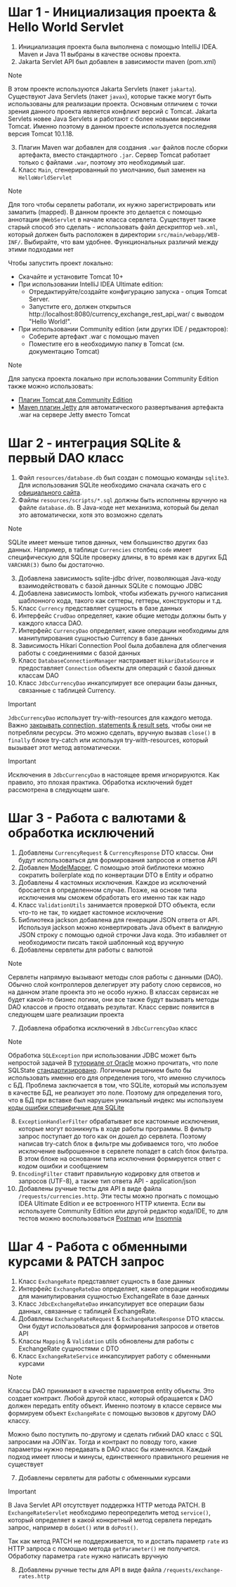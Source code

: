 # Шаг 1 - Инициализация проекта & Hello World Servlet

1. Инициализация проекта была выполнена с помощью IntelliJ IDEA. Maven и Java 11 выбраны в качестве основы проекта.
2. Jakarta Servlet API был добавлен в зависимости maven (pom.xml)

> [!NOTE]
> В этом проекте используются Jakarta Servlets (пакет `jakarta`).
> Существуют Java Servlets (пакет `javax`), которые также могут быть использованы для реализации проекта.
> Основным отличием с точки зрения данного проекта является конфликт версий с Tomcat.
> Jakarta Servlets новее Java Servlets и работают с более новыми версиями Tomcat.
> Именно поэтому в данном проекте используется последняя версия Tomcat 10.1.18.

3. Плагин Maven war добавлен для создания `.war` файлов после сборки артефакта, вместо
   стандартного `.jar`. Сервер Tomcat
   работает только с файлами `.war`, поэтому это необходимый шаг.
4. Класс `Main`, сгенерированный по умолчанию, был заменен на `HelloWorldServlet`

> [!NOTE]
> Для того чтобы сервлеты работали, их нужно зарегистрировать или замапить (mapped).
> В данном проекте это делается с помощью аннотации `@WebServlet` в начале класса сервлета.
> Существует также старый способ это сделать - использовать файл дескриптор `web.xml`, который должен быть расположен в
> директории `src/main/webapp/WEB-INF/`.
> Выбирайте, что вам удобнее. Функциональных различий между этими подходами нет

Чтобы запустить проект локально:

- Скачайте и установите Tomcat 10+
- При использовании IntelliJ IDEA Ultimate edition:
    - Отредактируйте/создайте конфигурацию запуска - опция Tomcat Server.
    - Запустите его, должен открыться http://localhost:8080/currency_exchange_rest_api_war/ с выводом "Hello World!".
- При использовании Community edition (или других IDE / редакторов):
    - Соберите артефакт .war с помощью maven
    - Поместите его в необходимую папку в Tomcat (см. документацию Tomcat)

> [!NOTE]
> Для запуска проекта локально при использовании Community Edition также можно использовать:
> - [Плагин Tomcat для Community Edition](https://plugins.jetbrains.com/plugin/9492-smart-tomcat)
> - [Maven плагин Jetty](https://mvnrepository.com/artifact/org.eclipse.jetty/jetty-maven-plugin) для автоматического развертывания артефакта .war на сервере Jetty вместо Tomcat

# Шаг 2 - интеграция SQLite & первый DAO класс

1. Файл `resources/database.db` был создан с помощью команды `sqlite3`.
   Для использования SQLite необходимо сначала скачать его с [официального сайта](https://www.sqlite.org/index.html).
2. Файлы `resources/scripts/*.sql` должны быть исполнены вручную на файле `database.db`.
   В Java-коде нет механизма, который бы делал это автоматически, хотя это возможно сделать

> [!NOTE]
> SQLite имеет меньше типов данных, чем большинство других баз данных.
> Например, в таблице `Currencies` столбец `code` имеет специфическую для SQLite проверку длины, в то время как в других
> БД `VARCHAR(3)`
> было бы достаточно.

3. Добавлена зависимость sqlite-jdbc driver, позволяющая Java-коду взаимодействовать с базой данных SQLite с помощью
   JDBC
4. Добавлена зависимость lombok, чтобы избежать ручного написания шаблонного кода, такого как сеттеры, геттеры,
   конструкторы и т.д.
5. Класс `Currency` представляет сущность в базе данных
6. Интерфейс `CrudDao` определяет, какие общие методы должны быть у каждого класса DAO.
7. Интерфейс `CurrencyDao` определяет, какие операции необходимы для манипулирования сущностью Currency в базе данных
8. Зависимость Hikari Connection Pool была добавлена для облегчения работы с соединениями с базой данных
9. Класс `DatabaseConnectionManager` настраивает `HikariDataSource` и предоставляет `Connection` объекты для операций с
   базой данных классам DAO
10. Класс `JdbcCurrencyDao` инкапсулирует все операции базы данных, связанные с таблицей Currency.

> [!IMPORTANT]
> `JdbcCurrencyDao` использует try-with-resources для каждого метода.
> Важно
> [закрывать connection, statements & result sets](https://docs.oracle.com/javase/tutorial/jdbc/basics/processingsqlstatements.html#closing_connections),
> чтобы они не потребляли ресурсы.
> Это можно сделать, вручную вызвав `close()` в `finally` блоке try-catch или используя try-with-resources, который
> вызывает этот метод автоматически.

> [!IMPORTANT]
> Исключения в `JdbcCurrencyDao` в настоящее время игнорируются.
> Как правило, это плохая практика.
> Обработка исключений будет рассмотрена в следующем шаге.

# Шаг 3 - Работа с валютами & обработка исключений

1. Добавлены `CurrencyRequest` & `CurrencyResponse` DTO классы. Они будут использоваться для формирования запросов и
   ответов API
2. Добавлен [ModelMapper](https://modelmapper.org/). С помощью этой библиотеки можно сократить boilerplate код по
   конвертации DTO в Entity и обратно
3. Добавлены 4 кастомных исключения. Каждое из исключений бросается в определенном случае. Позже, на основе типа
   исключения мы сможем обработать его именно так как надо
4. Класс `ValidationUtils` занимается проверкой DTO объекта, если что-то не так, то кидает кастомное исключение
5. Библиотека jackson добавлена для генерации JSON ответа от API. Используя jackson можно конвертировать Java объект в
   валидную JSON строку с помощью одной строчки Java кода. Это избавляет от необходимости писать такой шаблонный код
   вручную
6. Добавлены сервлеты для работы с валютой

> [!NOTE]
> Сервлеты напрямую вызывают методы слоя работы с данными (DAO).
> Обычно слой контроллеров делегирует эту работу слою сервисов, но на данном этапе проекта это не особо нужно.
> В классах сервисах не будет какой-то бизнес логики, они все также будут вызывать методы DAO классов и просто отдавать
> результат.
> Класс сервис появится в следующем шаге реализации проекта

7. Добавлена обработка исключений в `JdbcCurrencyDao` класс

> [!NOTE]
> Обработка `SQLException` при использовании JDBC может быть непростой задачей
> В [туториале от Oracle](https://docs.oracle.com/javase/tutorial/jdbc/basics/sqlexception.html) можно прочитать, что
> поле SQLState [стандартизировано](https://www.iso.org/standard/76583.html).
> Логичным решением было бы использовать именно его для определения того, что именно случилось с БД.
> Проблема заключается в том, что SQLite, который мы используем в качестве БД, не реализует это поле.
> Поэтому для определения того, что в БД при вставке был нарушен уникальный индекс мы используем
> [коды ошибки специфичные для SQLite](https://www.sqlite.org/rescode.html)

8. `ExceptionHandlerFilter` обрабатывает все кастомные исключения, которые могут возникнуть в ходе работы программы.
   В фильтр запрос поступает до того как он дошел до сервлета. Поэтому написав try-catch блок в фильтре мы добиваемся
   того, что любое исключение выброшенное в сервлете попадет в catch блок фильтра. В этом блоке на основании типа
   исключения формируется ответ с кодом ошибки и сообщением
9. `EncodingFilter` ставит правильную кодировку для ответов и запросов (UTF-8), а также тип ответа API -
   application/json
10. Добавлены ручные тесты для API в виде файла `/requests/currencies.http`. Эти тесты можно прогнать с помощью IDEA
    Ultimate Edition и ее встроенного HTTP клиента. Если вы используете Community Edition или другой редактор кода/IDE,
    то для тестов можно воспользоваться [Postman](https://www.postman.com/) или [Insomnia](https://insomnia.rest/)

# Шаг 4 - Работа с обменными курсами & PATCH запрос

1. Класс `ExchangeRate` представляет сущность в базе данных
2. Интерфейс `ExchangeRateDao` определяет, какие операции необходимы для манипулирования сущностью ExchangeRate в базе
   данных
3. Класс `JdbcExchangeRateDao` инкапсулирует все операции базы данных, связанные с таблицей ExchangeRate.
4. Добавлены `ExchangeRateRequest` & `ExchangeRateResponse` DTO классы. Они будут использоваться для формирования
   запросов и
   ответов API
5. Классы `Mapping` & `Validation` utils обновлены для работы с ExchangeRate сущностями с DTO
6. Класс `ExchangeRateService` инкапсулирует работу с обменными курсами

> [!NOTE]
> Классы DAO принимают в качестве параметров entity объекты.
> Это создает контракт. Любой другой класс, который обращается к DAO должен передать entity объект.
> Именно поэтому в классе сервисе мы формируем объект `ExchangeRate` с помощью вызовов к другому DAO классу.
>
> Можно было поступить по-другому и сделать гибкий DAO класс с SQL запросами на JOIN'ах.
> Тогда и контракт по поводу того, какие параметры нужно передавать в DAO класс бы изменился.
> Каждый подход имеет плюсы и минусы, единственного правильного решения не существует

7. Добавлены сервлеты для работы с обменными курсами

> [!IMPORTANT]
> В Java Servlet API отсутствует поддержка HTTP метода PATCH.
> В `ExchangeRateServlet` необходимо переопределить метод `service()`, который определяет в какой конкретный метод
> сервлета передать запрос, например в `doGet()` или в `doPost()`.
>
> Так как метод PATCH не поддерживается, то и достать параметр `rate` из HTTP запроса с помощью метода `getParameter()`
> не
> получится.
> Обработку параметра `rate` нужно написать вручную

8. Добавлены ручные тесты для API в виде файла `/requests/exchange-rates.http`